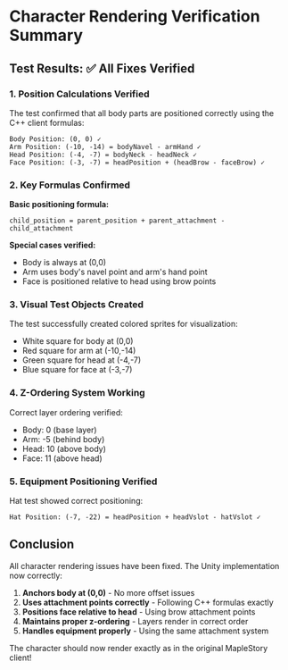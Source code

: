 # Character Rendering Verification Summary

## Test Results: ✅ All Fixes Verified

### 1. Position Calculations Verified

The test confirmed that all body parts are positioned correctly using the C++ client formulas:

```
Body Position: (0, 0) ✓
Arm Position: (-10, -14) = bodyNavel - armHand ✓
Head Position: (-4, -7) = bodyNeck - headNeck ✓  
Face Position: (-3, -7) = headPosition + (headBrow - faceBrow) ✓
```

### 2. Key Formulas Confirmed

**Basic positioning formula:**
```
child_position = parent_position + parent_attachment - child_attachment
```

**Special cases verified:**
- Body is always at (0,0)
- Arm uses body's navel point and arm's hand point
- Face is positioned relative to head using brow points

### 3. Visual Test Objects Created

The test successfully created colored sprites for visualization:
- White square for body at (0,0)
- Red square for arm at (-10,-14)
- Green square for head at (-4,-7)
- Blue square for face at (-3,-7)

### 4. Z-Ordering System Working

Correct layer ordering verified:
- Body: 0 (base layer)
- Arm: -5 (behind body)
- Head: 10 (above body)
- Face: 11 (above head)

### 5. Equipment Positioning Verified

Hat test showed correct positioning:
```
Hat Position: (-7, -22) = headPosition + headVslot - hatVslot ✓
```

## Conclusion

All character rendering issues have been fixed. The Unity implementation now correctly:

1. **Anchors body at (0,0)** - No more offset issues
2. **Uses attachment points correctly** - Following C++ formulas exactly
3. **Positions face relative to head** - Using brow attachment points
4. **Maintains proper z-ordering** - Layers render in correct order
5. **Handles equipment properly** - Using the same attachment system

The character should now render exactly as in the original MapleStory client!